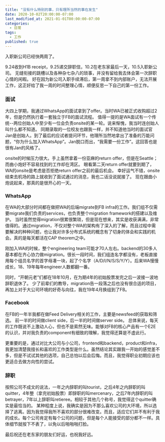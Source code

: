 ```yaml
---
title: "没有什么特别的事，只有理所当然的事在发生"
date: 2020-10-02T20:00:00-07:00
last_modified_at: 2021-01-01T00:00:00-07:00
categories:
  - 日常
tags:
  - 工作
published: true
---
```


入职新公司已经快两周了。

9.24收到H1B receipt，9.25递交辞职信，10.2在老东家最后一天，10.5入职新公司。
无缝衔接的跳槽以及各种杂七杂八的琐事，并没有留给我去体会第一次辞职心情的闲暇。
好在因为新公司入职手续滞后，第一周拿不到内部账户，无法开展工作，这正好给了我一周的时间整理心情，顺便反思一下自己的第一份工作。

### 面试

大四上学期，我通过WhatsApp的面试拿到了offer。当时WA已被正式收购超过2年，但是仍然执行着一套独立于FB的面试流程。
值得一提的是WA面试有一个传统--两位创始人中至少有一位会负责onsite的某一轮。说来惭愧，我当时连创始人叫什么都不知道。
同期录取的一位校友也跟我一样，并不知道他当时的面试官Jan是创始人。到了最后的应试者提问环节，他理所当然地拿出了准备的万能问题，“你为什么加入WhatsApp”。Jan脱口而出，“我需要一份工作”。这回答也是很有Jan的风格了。

onsite的时候压力很大。手上虽然拿着一份亚麻的return offer，但是在Seattle；而曲小炮好不容易找到的工作却在湾区。
眼看第二天return offer就要到期了，WA的onsite是考虑是否拒绝return offer之前的最后机会。
幸好运气不错，onsite结束去机场的路上就收到了面试通过的消息，我也二话没说就接了。
现在跟曲小炮说起来，那真的是很开心的一天。

### WhatsApp

在WA的大部分时间都在做把WA的后端migrate到FB infra的工作。我们组不仅需要migrate我们负责的services，也负责整个migration framework的搭建以及维护。
当时虽然觉得migration很累很繁琐，但是现在想来，其实是收获满满，非常值得的。通过migration，不仅对整个WA的架构有了深入的了解，而且过程中需要解决的种种问题，也让我对许多分布式系统的概念有了切身的体会和实践的机会。真的是每天都活在CAP theorem之中。

刚加入WA的时候，整个engineering team可能才70人左右。backend的30多人基本都在齐心协力做migration。很长一段时间，我们组连名字都没有，老板直接用每个组员名字的首字母凑一块，起了个名字（A/D/I/N/S/S/Y/Y）。后来WA慢慢成长，18、19年每年engineer人数都翻一番。

同时，“开朝元老”们都在18年10月，在为期4年的初始股票发完之后一波接一波地辞职退休了。
少了前辈们的教导，migration告一段落之后也没有很合适的项目，再加上对于大公司环境的好奇与向往，我在19年4月换组到了FB。

### Facebook

在FB的一年半我都在做Feed Delivery相关的工作，主要是newsfeed的获取和筛选。
前一半的时间做client side，后一半的时间做server side。
总体来说，每天的工作既说不上激动人心，但也不是索然无味。能够对FB的核心产品有一个E2E的认识，并对我负责的component有细致的理解，我觉得还算是不虚此行。

更重要的是，通过对比大公司与小公司，frontend和backend，product和infra，我更加清楚我擅长和喜欢的工作类型是什么。虽然结论其实跟我一开始的感觉差不多，但是不试试其他的选项，自己总怕以后会后悔。而且，我觉得职业初期应该也更适合去做方向性的尝试。

### 辞职

按照公司不成文的说法，一年之内辞职的叫tourist，之后4年之内辞职的叫quitter，4年整（拿完初始股票）即辞职的叫mercenary，之后7年内辞职的叫betrayer，7年以上辞职叫retieree。相较于其他几个称号，我觉得这个quitter确实是最恰当的。
某种程度上说，我确实是因为不那么喜欢公司的大环境，所以选择了逃离。因为我觉得我所不喜欢的部分很难改变。而且，适应它们并不有利于我的成长。每个公司肯定有每个公司的问题，但是每个人能接受的部分都不一样。具体细节就按下不表了，以免以后啪啪啪打脸。

最后祝还在老东家的朋友们好运，也祝我好远。
